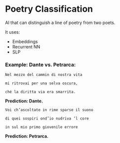 # Poetry Classification

AI that can distinguish a line of poetry from two poets. 

It uses:
* Embeddings
* Recurrent NN
* SLP

### Example: Dante vs. Petrarca:
```
Nel mezzo del cammin di nostra vita

mi ritrovai per una selva oscura,

ché la diritta via era smarrita.
```

**Prediction: Dante.**

```
Voi ch’ascoltate in rime sparse il suono

di quei sospiri ond’io nudriva ’l core

in sul mio primo giovenile errore
```
**Prediction: Petrarca.**

